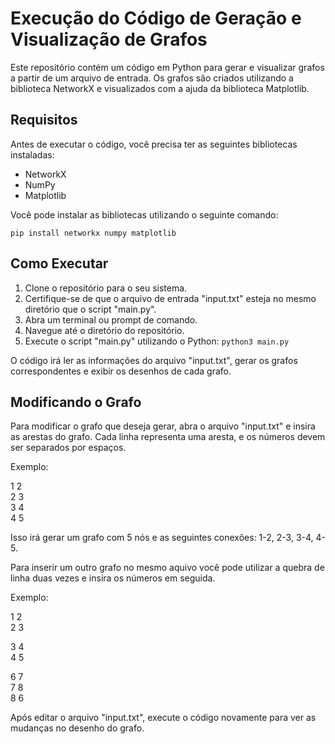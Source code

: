 # Execução do Código de Geração e Visualização de Grafos

Este repositório contém um código em Python para gerar e visualizar grafos a partir de um arquivo de entrada. Os grafos são criados utilizando a biblioteca NetworkX e visualizados com a ajuda da biblioteca Matplotlib.

## Requisitos

Antes de executar o código, você precisa ter as seguintes bibliotecas instaladas:

- NetworkX
- NumPy
- Matplotlib

Você pode instalar as bibliotecas utilizando o seguinte comando:

`pip install networkx numpy matplotlib`

## Como Executar

1. Clone o repositório para o seu sistema.
2. Certifique-se de que o arquivo de entrada "input.txt" esteja no mesmo diretório que o script "main.py".
3. Abra um terminal ou prompt de comando.
4. Navegue até o diretório do repositório.
5. Execute o script "main.py" utilizando o Python: `python3 main.py`

O código irá ler as informações do arquivo "input.txt", gerar os grafos correspondentes e exibir os desenhos de cada grafo.

## Modificando o Grafo

Para modificar o grafo que deseja gerar, abra o arquivo "input.txt" e insira as arestas do grafo. Cada linha representa uma aresta, e os números devem ser separados por espaços.

Exemplo:

1 2  
2 3  
3 4  
4 5  

Isso irá gerar um grafo com 5 nós e as seguintes conexões: 1-2, 2-3, 3-4, 4-5.

Para inserir um outro grafo no mesmo aquivo você pode utilizar a quebra de linha duas vezes e insira os números em seguida.

Exemplo:

1 2  
2 3  

3 4  
4 5  

6 7  
7 8  
8 6  

Após editar o arquivo "input.txt", execute o código novamente para ver as mudanças no desenho do grafo.


